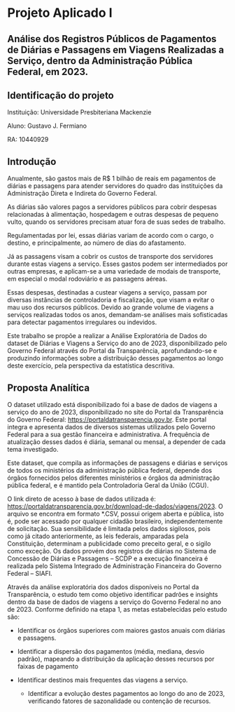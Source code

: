 # Projeto Aplicado I
## Análise dos Registros Públicos de Pagamentos de Diárias e Passagens em Viagens Realizadas a Serviço, dentro da Administração Pública Federal, em 2023.

## Identificação do projeto
Instituição: Universidade Presbiteriana Mackenzie

Aluno: Gustavo J. Fermiano

RA: 10440929

## Introdução
Anualmente, são gastos mais de R$ 1 bilhão de reais em pagamentos de diárias e passagens para atender servidores do quadro das instituições da Administração Direta e Indireta do Governo Federal. 

As diárias são valores pagos a servidores públicos para cobrir despesas relacionadas à alimentação, hospedagem e outras despesas de pequeno vulto, quando os servidores precisam atuar fora de suas sedes de trabalho. 

Regulamentadas por lei, essas diárias variam de acordo com o cargo, o destino, e principalmente, ao número de dias do afastamento. 

Já as passagens visam a cobrir os custos de transporte dos servidores durante estas viagens a serviço. Esses gastos podem ser intermediados por outras empresas, e aplicam-se a uma variedade de modais de transporte, em especial o modal rodoviário e as passagens aéreas. 

Essas despesas, destinadas a custear viagens a serviço, passam por diversas instâncias de controladoria e fiscalização, que visam a evitar o mau uso dos recursos públicos. Devido ao grande volume de viagens a serviços realizadas todos os anos, demandam-se análises mais sofisticadas para detectar pagamentos irregulares ou indevidos.

Este trabalho se propõe a realizar a Análise Exploratória de Dados do dataset de Diárias e Viagens a Serviço do ano de 2023, disponibilizado pelo Governo Federal através do Portal da Transparência, aprofundando-se e produzindo informações sobre a distribuição desses pagamentos ao longo deste exercício, pela perspectiva da estatística descritiva. 

## Proposta Analítica

O dataset utilizado está disponibilizado foi a base de dados de viagens a serviço do ano de 2023, disponibilizado no site do Portal da Transparência do Governo Federal: https://portaldatransparencia.gov.br. Este portal integra e apresenta dados de diversos sistemas utilizados pelo Governo Federal para a sua gestão financeira e administrativa. A frequência de atualização desses dados é diária, semanal ou mensal, a depender de cada tema investigado.

Este dataset, que compila as informações de passagens e diárias e serviços de todos os ministérios da administração pública federal, depende dos órgãos fornecidos pelos diferentes ministérios e órgãos da administração pública federal, e é mantido pela Controladoria Geral da União (CGU).

O link direto de acesso à base de dados utilizada é: https://portaldatransparencia.gov.br/download-de-dados/viagens/2023. O arquivo se encontra em formato *.CSV, possui origem aberta e pública, isto é, pode ser acessado por qualquer cidadão brasileiro, independentemente de solicitação. Sua sensibilidade é limitada pelos dados sigilosos, pois como já citado anteriormente, as leis federais, amparadas pela Constituição, determinam a publicidade como preceito geral, e o sigilo como exceção. Os dados provém dos registros de diárias no Sistema de Concessão de Diárias e Passagens – SCDP e a execução financeira é realizada pelo Sistema Integrado de Administração Financeira do Governo Federal – SIAFI.

Através da análise exploratória dos dados disponíveis no Portal da Transparência, o estudo tem como objetivo identificar padrões e insights dentro da base de dados de viagens a serviço do Governo Federal no ano de 2023. Conforme definido na etapa 1, as metas estabelecidas pelo estudo são: 

- Identificar os órgãos superiores com maiores gastos anuais com diárias e passagens. 	

- Identificar a dispersão dos pagamentos (média, mediana, desvio padrão), mapeando a distribuição da aplicação desses recursos por faixas de pagamento

- Identificar destinos mais frequentes das viagens a serviço.
	- Identificar a evolução destes pagamentos ao longo do ano de 2023, verificando fatores de sazonalidade ou contenção de recursos.
